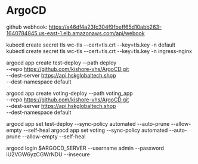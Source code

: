 # ArgoCD

github webhook: https://a46df4a23fc304f9fbeff65d10abb263-1640784845.us-east-1.elb.amazonaws.com/api/webook

kubectl create secret tls wc-tls --cert=tls.crt --key=tls.key -n default
kubectl create secret tls wc-tls --cert=tls.crt --key=tls.key -n ingress-nginx

argocd app create test-deploy --path deploy \
--repo https://github.com/kishore-vhs/ArgoCD.git \
--dest-server https://api.hskglobaltech.shop \
--dest-namespace default

argocd app create voting-deploy --path voting_app \
--repo https://github.com/kishore-vhs/ArgoCD.git \
--dest-server https://api.hskglobaltech.shop \
--dest-namespace default

argocd app set test-deploy --sync-policy automated --auto-prune --allow-empty --self-heal
argocd app set voting --sync-policy automated --auto-prune --allow-empty --self-heal


 argocd login $ARGOCD_SERVER --username admin --password iU2VGW6yzCGWrNDU --insecure